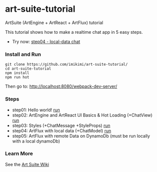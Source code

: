 # art-suite-tutorial
ArtSuite (ArtEngine + ArtReact + ArtFlux) tutorial

This tutorial shows how to make a realtime chat app in 5 easy steps.

* Try now: [step04 - local-data chat](http://imikimi.github.io/art-suite-tutorial/step04)

### Install and Run

```
git clone https://github.com/imikimi/art-suite-tutorial/
cd art-suite-tutorial
npm install
npm run hot
```

Then go to: [http://localhost:8080/webpack-dev-server/](http://localhost:8080/webpack-dev-server/)

### Steps

* step01: Hello world! [run](http://imikimi.github.io/art-suite-tutorial/step01)
* step02: ArtEngine and ArtReact UI Basics &amp; Hot Loading (+ChatView) [run](http://imikimi.github.io/art-suite-tutorial/step02)
* step03: Styles (+ChatMessage +StyleProps) [run](http://imikimi.github.io/art-suite-tutorial/step03)
* step04: ArtFlux with local data (+ChatModel) [run](http://imikimi.github.io/art-suite-tutorial/step04)
* step05: ArtFlux with remote Data on DynamoDb (must be run locally with a local dynamoDb)

### Learn More

See the [Art Suite Wiki](https://github.com/imikimi/art-suite/wiki)
